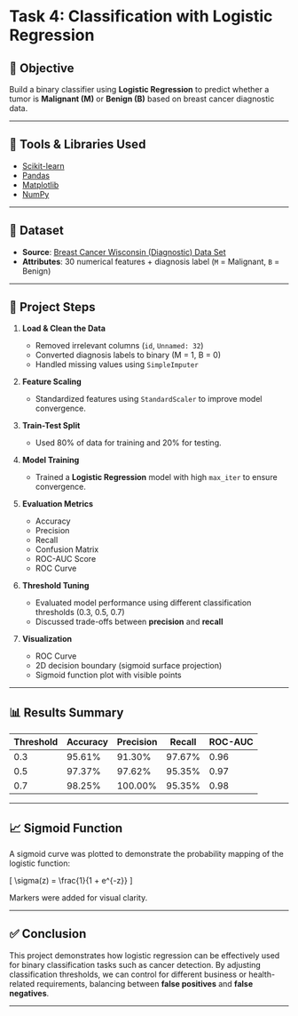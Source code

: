 # Task 4: Classification with Logistic Regression

## 🧠 Objective
Build a binary classifier using **Logistic Regression** to predict whether a tumor is **Malignant (M)** or **Benign (B)** based on breast cancer diagnostic data.

---

## 🔧 Tools & Libraries Used
- [Scikit-learn](https://scikit-learn.org/)
- [Pandas](https://pandas.pydata.org/)
- [Matplotlib](https://matplotlib.org/)
- [NumPy](https://numpy.org/)

---

## 📂 Dataset
- **Source**: [Breast Cancer Wisconsin (Diagnostic) Data Set](https://archive.ics.uci.edu/ml/datasets/breast+cancer+wisconsin+(diagnostic))
- **Attributes**: 30 numerical features + diagnosis label (`M` = Malignant, `B` = Benign)

---

## 📌 Project Steps

1. **Load & Clean the Data**
   - Removed irrelevant columns (`id`, `Unnamed: 32`)
   - Converted diagnosis labels to binary (M = 1, B = 0)
   - Handled missing values using `SimpleImputer`

2. **Feature Scaling**
   - Standardized features using `StandardScaler` to improve model convergence.

3. **Train-Test Split**
   - Used 80% of data for training and 20% for testing.

4. **Model Training**
   - Trained a **Logistic Regression** model with high `max_iter` to ensure convergence.

5. **Evaluation Metrics**
   - Accuracy
   - Precision
   - Recall
   - Confusion Matrix
   - ROC-AUC Score
   - ROC Curve

6. **Threshold Tuning**
   - Evaluated model performance using different classification thresholds (0.3, 0.5, 0.7)
   - Discussed trade-offs between **precision** and **recall**

7. **Visualization**
   - ROC Curve
   - 2D decision boundary (sigmoid surface projection)
   - Sigmoid function plot with visible points

---

## 📊 Results Summary

| Threshold | Accuracy | Precision | Recall | ROC-AUC |
|-----------|----------|-----------|--------|---------|
| 0.3       | 95.61%   | 91.30%    | 97.67% | 0.96    |
| 0.5       | 97.37%   | 97.62%    | 95.35% | 0.97    |
| 0.7       | 98.25%   | 100.00%   | 95.35% | 0.98    |

---

## 📈 Sigmoid Function

A sigmoid curve was plotted to demonstrate the probability mapping of the logistic function:

\[
\sigma(z) = \frac{1}{1 + e^{-z}}
\]

Markers were added for visual clarity.

---

## ✅ Conclusion

This project demonstrates how logistic regression can be effectively used for binary classification tasks such as cancer detection. By adjusting classification thresholds, we can control for different business or health-related requirements, balancing between **false positives** and **false negatives**.

---

